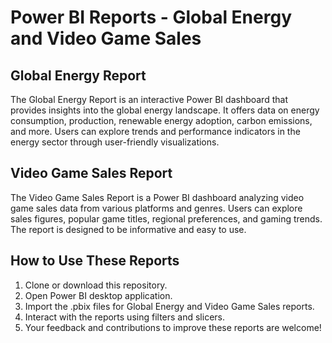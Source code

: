 # Power BI Reports - Global Energy and Video Game Sales

## Global Energy Report
The Global Energy Report is an interactive Power BI dashboard that provides insights into the global energy landscape. It offers data on energy consumption, production, renewable energy adoption, carbon emissions, and more. Users can explore trends and performance indicators in the energy sector through user-friendly visualizations.

## Video Game Sales Report
The Video Game Sales Report is a Power BI dashboard analyzing video game sales data from various platforms and genres. Users can explore sales figures, popular game titles, regional preferences, and gaming trends. The report is designed to be informative and easy to use.

## How to Use These Reports
1. Clone or download this repository.
2. Open Power BI desktop application.
3. Import the .pbix files for Global Energy and Video Game Sales reports.
4. Interact with the reports using filters and slicers.
5. Your feedback and contributions to improve these reports are welcome!
